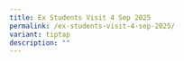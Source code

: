 ```yaml
---
title: Ex Students Visit 4 Sep 2025
permalink: /ex-students-visit-4-sep-2025/
variant: tiptap
description: ""
---
```

